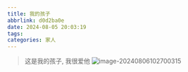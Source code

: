 ```yaml
---
title: 我的孩子
abbrlink: d0d2ba0e
date: 2024-08-05 20:03:19
tags:
categories: 家人
---
```


<meta name="referrer" content="no-referrer"/>

> 这是我的孩子, 我很爱他
![image-20240806102700315](https://img-blog.csdnimg.cn/direct/00a5dc6836244a77ac0ac15449a0a903.png)